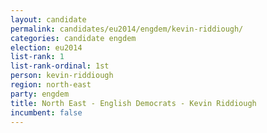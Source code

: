 ```yaml
---
layout: candidate
permalink: candidates/eu2014/engdem/kevin-riddiough/
categories: candidate engdem
election: eu2014
list-rank: 1
list-rank-ordinal: 1st
person: kevin-riddiough
region: north-east
party: engdem
title: North East - English Democrats - Kevin Riddiough
incumbent: false
---
```

